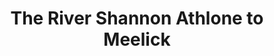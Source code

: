 ---
title: "The River Shannon Athlone to Meelick"
address: "The Central Fisheries Board, Unit 4, Swords Business Campus, Balheary Road, Swords, Dublin"
tel: "+353 (0)1 8842 600"
county: "Dublin"
category: "Coarse Angling"
type: "Content"
lat: "53.71656799316406"
lng: "-7.949179172515869"
---
